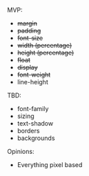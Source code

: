 MVP:

- ~~margin~~
- ~~padding~~
- ~~font-size~~
- ~~width (percentage)~~
- ~~height (percentage)~~
- ~~float~~
- ~~display~~
- ~~font-weight~~
- line-height

TBD:

- font-family
- sizing
- text-shadow
- borders
- backgrounds

Opinions:

- Everything pixel based